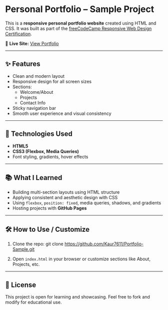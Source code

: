 # Personal Portfolio – Sample Project

This is a **responsive personal portfolio website** created using HTML and CSS. It was built as part of the [freeCodeCamp Responsive Web Design Certification](https://www.freecodecamp.org/certification/fcc78083679-89c1-4c40-af05-979b533adab0/responsive-web-design).

📍 **Live Site:** [View Portfolio](https://kaur7611.github.io/Portfolio-Sample/)

---

## ✨ Features

- Clean and modern layout
- Responsive design for all screen sizes
- Sections:
  - Welcome/About
  - Projects
  - Contact Info
- Sticky navigation bar
- Smooth user experience and visual consistency

---

## 🔧 Technologies Used

- **HTML5**  
- **CSS3 (Flexbox, Media Queries)**  
- Font styling, gradients, hover effects

---

## 📚 What I Learned

- Building multi-section layouts using HTML structure
- Applying consistent and aesthetic design with CSS
- Using `flexbox`, `position: fixed`, media queries, shadows, and gradients
- Hosting projects with **GitHub Pages**

---


## 🛠️ How to Use / Customize

1. Clone the repo:
git clone https://github.com/Kaur7611/Portfolio-Sample.git

2. Open `index.html` in your browser or customize sections like About, Projects, etc.

---

## 📌 License

This project is open for learning and showcasing. Feel free to fork and modify for educational use.


